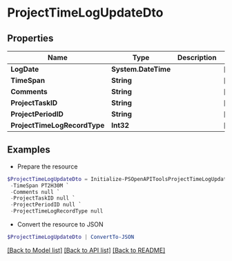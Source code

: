 # ProjectTimeLogUpdateDto
## Properties

Name | Type | Description | Notes
------------ | ------------- | ------------- | -------------
**LogDate** | **System.DateTime** |  | [optional] 
**TimeSpan** | **String** |  | [optional] 
**Comments** | **String** |  | [optional] 
**ProjectTaskID** | **String** |  | [optional] 
**ProjectPeriodID** | **String** |  | [optional] 
**ProjectTimeLogRecordType** | **Int32** |  | [optional] 

## Examples

- Prepare the resource
```powershell
$ProjectTimeLogUpdateDto = Initialize-PSOpenAPIToolsProjectTimeLogUpdateDto  -LogDate null `
 -TimeSpan PT2H30M `
 -Comments null `
 -ProjectTaskID null `
 -ProjectPeriodID null `
 -ProjectTimeLogRecordType null
```

- Convert the resource to JSON
```powershell
$ProjectTimeLogUpdateDto | ConvertTo-JSON
```

[[Back to Model list]](../README.md#documentation-for-models) [[Back to API list]](../README.md#documentation-for-api-endpoints) [[Back to README]](../README.md)

